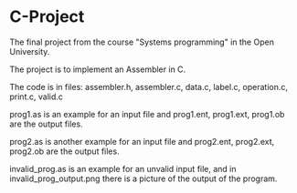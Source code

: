 # C-Project
The final project from the course "Systems programming" in the Open University.

The project is to implement an Assembler in C.

The code is in files: assembler.h, assembler.c, data.c, label.c, operation.c,  print.c, valid.c

prog1.as is an example for an input file and prog1.ent, prog1.ext, prog1.ob are the output files.

prog2.as is another example for an input file and prog2.ent, prog2.ext, prog2.ob are the output files.

invalid_prog.as is an example for an unvalid input file, and in invalid_prog_output.png there is a picture of the output of the program.
